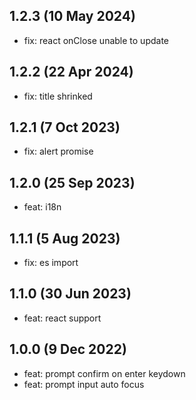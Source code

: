 ## 1.2.3 (10 May 2024)

* fix: react onClose unable to update

## 1.2.2 (22 Apr 2024)

* fix: title shrinked

## 1.2.1 (7 Oct 2023)

* fix: alert promise

## 1.2.0 (25 Sep 2023)

* feat: i18n

## 1.1.1 (5 Aug 2023)

* fix: es import

## 1.1.0 (30 Jun 2023)

* feat: react support

## 1.0.0 (9 Dec 2022)

* feat: prompt confirm on enter keydown
* feat: prompt input auto focus